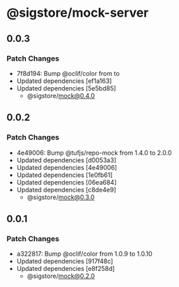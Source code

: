 # @sigstore/mock-server

## 0.0.3

### Patch Changes

- 7f8d194: Bump @oclif/color from to
- Updated dependencies [ef1a163]
- Updated dependencies [5e5bd85]
  - @sigstore/mock@0.4.0

## 0.0.2

### Patch Changes

- 4e49006: Bump @tufjs/repo-mock from 1.4.0 to 2.0.0
- Updated dependencies [d0053a3]
- Updated dependencies [4e49006]
- Updated dependencies [1e0fb61]
- Updated dependencies [06ea684]
- Updated dependencies [c8de4e9]
  - @sigstore/mock@0.3.0

## 0.0.1

### Patch Changes

- a322817: Bump @oclif/color from 1.0.9 to 1.0.10
- Updated dependencies [917f48c]
- Updated dependencies [e8f258d]
  - @sigstore/mock@0.2.0
